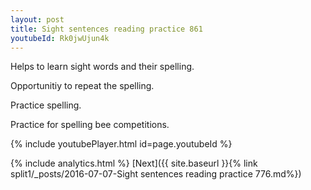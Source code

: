 ```yaml
---
layout: post
title: Sight sentences reading practice 861
youtubeId: Rk0jwUjun4k
---
```

 
 
Helps to learn sight words and their spelling.

Opportunitiy to repeat the spelling. 

Practice spelling. 
 
Practice for spelling bee competitions. 
 
{% include youtubePlayer.html id=page.youtubeId %}
 
 
{% include analytics.html %} 
[Next]({{ site.baseurl }}{% link  split1/_posts/2016-07-07-Sight sentences reading practice 776.md%})
 
